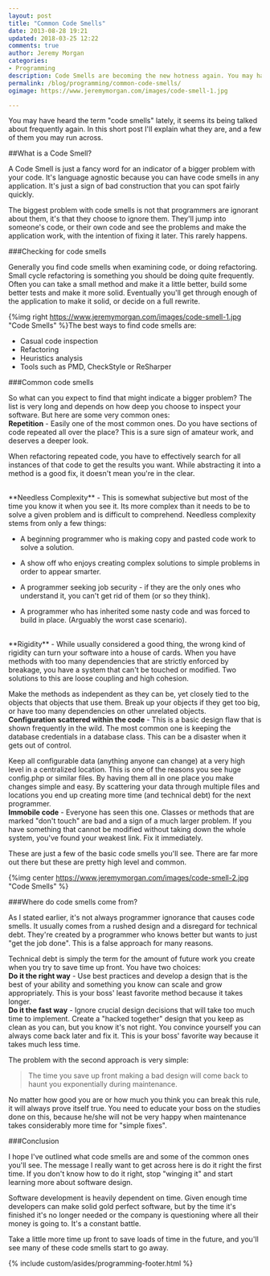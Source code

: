 ```yaml
---
layout: post
title: "Common Code Smells"
date: 2013-08-28 19:21
updated: 2018-03-25 12:22
comments: true
author: Jeremy Morgan
categories: 
- Programming
description: Code Smells are becoming the new hotness again. You may have heard the term, here's what it means and a few to look out for.
permalink: /blog/programming/common-code-smells/
ogimage: https://www.jeremymorgan.com/images/code-smell-1.jpg

---
```


You may have heard the term "code smells" lately, it seems its being talked about frequently again. In this short post I'll explain what they are, and a few of them you may run across. 

<!-- more -->
##What is a Code Smell? 

A Code Smell is just a fancy word for an indicator of a bigger problem with your code. It's language agnostic because you can have code smells in any application. It's just a sign of bad construction that you can spot fairly quickly. 

The biggest problem with code smells is not that programmers are ignorant about them, it's that they choose to ignore them. They'll jump into someone's code, or their own code and see the problems and make the application work, with the intention of fixing it later. This rarely happens. 

###Checking for code smells

Generally you find code smells when examining code, or doing refactoring. Small cycle refactoring is something you should be doing quite frequently. Often you can take a small method and make it a little better, build some better tests and make it more solid. Eventually you'll get through enough of the application to make it solid, or decide on a full rewrite. 

{%img right https://www.jeremymorgan.com/images/code-smell-1.jpg "Code Smells" %}The best ways to find code smells are:

* Casual code inspection
* Refactoring
* Heuristics analysis
* Tools such as PMD, CheckStyle or ReSharper


###Common code smells

So what can you expect to find that might indicate a bigger problem? The list is very long and depends on how deep you choose to inspect your software. But here are some very common ones:
<br />
**Repetition** - Easily one of the most common ones. Do you have sections of code repeated all over the place? This is a sure sign of amateur work, and deserves a deeper look. 

When refactoring repeated code, you have to effectively search for all instances of that code to get the results you want. While abstracting it into a method is a good fix, it doesn't mean you're in the clear. 

<br />
**Needless Complexity** - This is somewhat subjective but most of the time you know it when you see it. Its more complex than it needs to be to solve a given problem and is difficult to comprehend. Needless complexity stems from only a few things: 

* A beginning programmer who is making copy and pasted code work to solve a solution. 

* A show off who enjoys creating complex solutions to simple problems in order to appear smarter. 
 
* A programmer seeking job security - if they are the only ones who understand it, you can't get rid of them (or so they think).
 
* A programmer who has inherited some nasty code and was forced to build in place. (Arguably the worst case scenario).

<br />
**Rigidity** - While usually considered a good thing, the wrong kind of rigidity can turn your software into a house of cards. When you have methods with too many dependencies that are strictly enforced by breakage, you have a system that can't be touched or modified. Two solutions to this are loose coupling and high cohesion. 

Make the methods as independent as they can be, yet closely tied to the objects that objects that use them. Break up your objects if they get too big, or have too many dependencies on other unrelated objects. 
<br />
**Configuration scattered within the code** - This is a basic design flaw that is shown frequently in the wild. The most common one is keeping the database credentials in a database class. This can be a disaster when it gets out of control. 

Keep all configurable data (anything anyone can change) at a very high level in a centralized location. This is one of the reasons you see huge config.php or similar files. By having them all in one place you make changes simple and easy. By scattering your data through multiple files and locations you end up creating more time (and technical debt) for the next programmer. 
<br />
**Immobile code** - Everyone has seen this one. Classes or methods that are marked "don't touch" are bad and a sign of a much larger problem. If you have something that cannot be modified without taking down the whole system, you've found your weakest link. Fix it immediately. 

These are just a few of the basic code smells you'll see. There are far more out there but these are pretty high level and common. 

{%img center https://www.jeremymorgan.com/images/code-smell-2.jpg "Code Smells" %}

###Where do code smells come from?

As I stated earlier, it's not always programmer ignorance that causes code smells. It usually comes from a rushed design and a disregard for technical debt. They're created by a programmer who knows better but wants to just "get the job done". This is a false approach for many reasons. 

Technical debt is simply the term for the amount of future work you create when you try to save time up front. You have two choices:
<br />
**Do it the right way** - Use best practices and develop a design that is the best of your ability and something you know can scale and grow appropriately. This is your boss' least favorite method because it takes longer. 
<br />
**Do it the fast way** - Ignore crucial design decisions that will take too much time to implement. Create a "hacked together" design that you keep as clean as you can, but you know it's not right. You convince yourself you can always come back later and fix it. This is your boss' favorite way because it takes much less time. 

The problem with the second approach is very simple:
> The time you save up front making a bad design will come back to haunt you exponentially during maintenance. 

No matter how good you are or how much you think you can break this rule, it will always prove itself true. You need to educate your boss on the studies done on this, because he/she will not be very happy when maintenance takes considerably more time for "simple fixes".

###Conclusion

I hope I've outlined what code smells are and some of the common ones you'll see. The message I really want to get across here is do it right the first time. If you don't know how to do it right, stop "winging it" and start learning more about software design. 

Software development is heavily dependent on time. Given enough time developers can make solid gold perfect software, but by the time it's finished it's no longer needed or the company is questioning where all their money is going to. It's a constant battle. 

Take a little more time up front to save loads of time in the future, and you'll see many of these code smells start to go away. 


{% include custom/asides/programming-footer.html %}





























